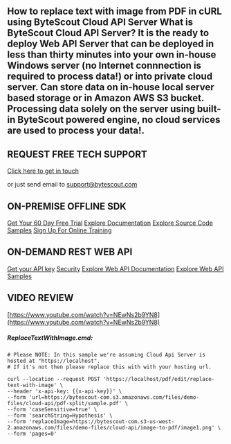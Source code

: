 ## How to replace text with image from PDF in cURL using ByteScout Cloud API Server What is ByteScout Cloud API Server? It is the ready to deploy Web API Server that can be deployed in less than thirty minutes into your own in-house Windows server (no Internet connnection is required to process data!) or into private cloud server. Can store data on in-house local server based storage or in Amazon AWS S3 bucket. Processing data solely on the server using built-in ByteScout powered engine, no cloud services are used to process your data!.

## REQUEST FREE TECH SUPPORT

[Click here to get in touch](https://bytescout.zendesk.com/hc/en-us/requests/new?subject=ByteScout%20Cloud%20API%20Server%20Question)

or just send email to [support@bytescout.com](mailto:support@bytescout.com?subject=ByteScout%20Cloud%20API%20Server%20Question) 

## ON-PREMISE OFFLINE SDK 

[Get Your 60 Day Free Trial](https://bytescout.com/download/web-installer?utm_source=github-readme)
[Explore Documentation](https://bytescout.com/documentation/index.html?utm_source=github-readme)
[Explore Source Code Samples](https://github.com/bytescout/ByteScout-SDK-SourceCode/)
[Sign Up For Online Training](https://academy.bytescout.com/)


## ON-DEMAND REST WEB API

[Get your API key](https://app.pdf.co/signup?utm_source=github-readme)
[Security](https://pdf.co/security)
[Explore Web API Documentation](https://apidocs.pdf.co?utm_source=github-readme)
[Explore Web API Samples](https://github.com/bytescout/ByteScout-SDK-SourceCode/tree/master/PDF.co%20Web%20API)

## VIDEO REVIEW

[https://www.youtube.com/watch?v=NEwNs2b9YN8](https://www.youtube.com/watch?v=NEwNs2b9YN8)




<!-- code block begin -->

##### **ReplaceTextWithImage.cmd:**
    
```
# Please NOTE: In this sample we're assuming Cloud Api Server is hosted at "https://localhost". 
# If it's not then please replace this with with your hosting url.

curl --location --request POST 'https://localhost/pdf/edit/replace-text-with-image' \
--header 'x-api-key: {{x-api-key}}' \
--form 'url=https://bytescout-com.s3.amazonaws.com/files/demo-files/cloud-api/pdf-split/sample.pdf' \
--form 'caseSensitive=true' \
--form 'searchString=Hypothesis' \
--form 'replaceImage=https://bytescout-com.s3-us-west-2.amazonaws.com/files/demo-files/cloud-api/image-to-pdf/image1.png' \
--form 'pages=0'
```

<!-- code block end -->